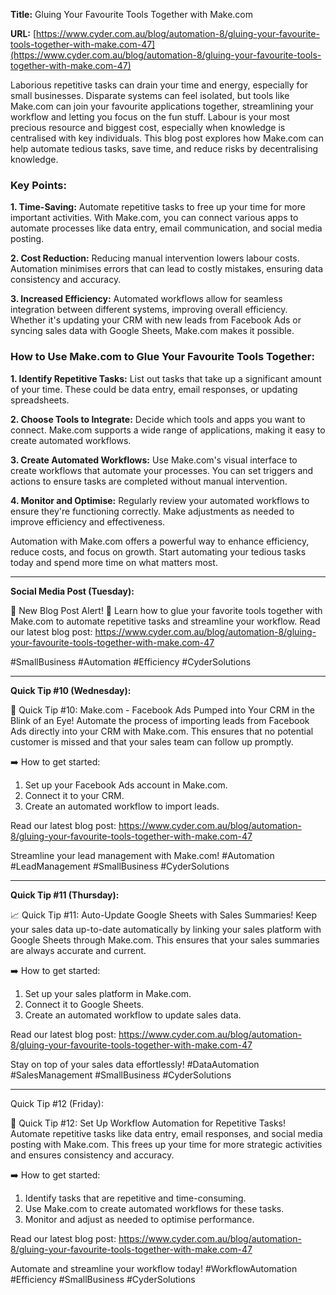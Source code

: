 **Title:** Gluing Your Favourite Tools Together with Make.com

**URL:** [https://www.cyder.com.au/blog/automation-8/gluing-your-favourite-tools-together-with-make.com-47](https://www.cyder.com.au/blog/automation-8/gluing-your-favourite-tools-together-with-make.com-47)

Laborious repetitive tasks can drain your time and energy, especially for small businesses. Disparate systems can feel isolated, but tools like Make.com can join your favourite applications together, streamlining your workflow and letting you focus on the fun stuff. Labour is your most precious resource and biggest cost, especially when knowledge is centralised with key individuals. This blog post explores how Make.com can help automate tedious tasks, save time, and reduce risks by decentralising knowledge.

### Key Points:
**1. Time-Saving:**
Automate repetitive tasks to free up your time for more important activities. With Make.com, you can connect various apps to automate processes like data entry, email communication, and social media posting.

**2. Cost Reduction:**
Reducing manual intervention lowers labour costs. Automation minimises errors that can lead to costly mistakes, ensuring data consistency and accuracy.

**3. Increased Efficiency:**
Automated workflows allow for seamless integration between different systems, improving overall efficiency. Whether it's updating your CRM with new leads from Facebook Ads or syncing sales data with Google Sheets, Make.com makes it possible.

### How to Use Make.com to Glue Your Favourite Tools Together:
**1. Identify Repetitive Tasks:**
List out tasks that take up a significant amount of your time. These could be data entry, email responses, or updating spreadsheets.

**2. Choose Tools to Integrate:**
Decide which tools and apps you want to connect. Make.com supports a wide range of applications, making it easy to create automated workflows.

**3. Create Automated Workflows:**
Use Make.com's visual interface to create workflows that automate your processes. You can set triggers and actions to ensure tasks are completed without manual intervention.

**4. Monitor and Optimise:**
Regularly review your automated workflows to ensure they're functioning correctly. Make adjustments as needed to improve efficiency and effectiveness.

Automation with Make.com offers a powerful way to enhance efficiency, reduce costs, and focus on growth. Start automating your tedious tasks today and spend more time on what matters most.

---

**Social Media Post (Tuesday):**

🌟 New Blog Post Alert! 🌟
Learn how to glue your favorite tools together with Make.com to automate repetitive tasks and streamline your workflow. Read our latest blog post: https://www.cyder.com.au/blog/automation-8/gluing-your-favourite-tools-together-with-make.com-47

#SmallBusiness #Automation #Efficiency #CyderSolutions

---

**Quick Tip #10 (Wednesday):**

🔧 Quick Tip #10: Make.com - Facebook Ads Pumped into Your CRM in the Blink of an Eye!
Automate the process of importing leads from Facebook Ads directly into your CRM with Make.com. This ensures that no potential customer is missed and that your sales team can follow up promptly.

➡️ How to get started:
1. Set up your Facebook Ads account in Make.com.
2. Connect it to your CRM.
3. Create an automated workflow to import leads.

Read our latest blog post: https://www.cyder.com.au/blog/automation-8/gluing-your-favourite-tools-together-with-make.com-47

Streamline your lead management with Make.com!
#Automation #LeadManagement #SmallBusiness #CyderSolutions

---

**Quick Tip #11 (Thursday):**

📈 Quick Tip #11: Auto-Update Google Sheets with Sales Summaries!
Keep your sales data up-to-date automatically by linking your sales platform with Google Sheets through Make.com. This ensures that your sales summaries are always accurate and current.

➡️ How to get started:
1. Set up your sales platform in Make.com.
2. Connect it to Google Sheets.
3. Create an automated workflow to update sales data.

Read our latest blog post: https://www.cyder.com.au/blog/automation-8/gluing-your-favourite-tools-together-with-make.com-47

Stay on top of your sales data effortlessly!
#DataAutomation #SalesManagement #SmallBusiness #CyderSolutions

---

Quick Tip #12 (Friday):

🔄 Quick Tip #12: Set Up Workflow Automation for Repetitive Tasks!
Automate repetitive tasks like data entry, email responses, and social media posting with Make.com. This frees up your time for more strategic activities and ensures consistency and accuracy.

➡️ How to get started:
1. Identify tasks that are repetitive and time-consuming.
2. Use Make.com to create automated workflows for these tasks.
3. Monitor and adjust as needed to optimise performance.

Read our latest blog post: https://www.cyder.com.au/blog/automation-8/gluing-your-favourite-tools-together-with-make.com-47

Automate and streamline your workflow today!
#WorkflowAutomation #Efficiency #SmallBusiness #CyderSolutions